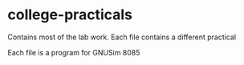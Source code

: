 # college-practicals
Contains most of the lab work. Each file contains a different practical

Each file is a program for GNUSim 8085
